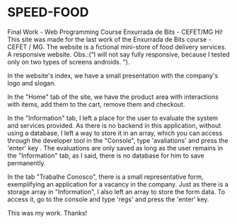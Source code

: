 # SPEED-FOOD
Final Work - Web Programming Course
Enxurrada de Bits - CEFET/MG
Hi!
This site was made for the last work of the Enxurrada de Bits course - CEFET / MG.
The website is a fictional mini-store of food delivery services. A responsive website. Obs.:("I will not say fully responsive, because I tested only on two types of screens androids. ").

In the website's index, we have a small presentation with the company's logo and slogan.

In the "Home" tab of the site, we have the product area with interactions with items, add them to the cart, remove them and checkout.

In the "Information" tab, I left a place for the user to evaluate the system and services provided. As there is no backend in this application, without using a database, I left a way to store it in an array, which you can access through the developer tool in the "Console", type 'avaliations' and press the 'enter' key . The evaluations are only saved as long as the user remains in the "Information" tab, as I said, there is no database for him to save permanently.

In the tab "Trabalhe Conosco", there is a small representative form, exemplifying an application for a vacancy in the company. Just as there is a storage array in "Information", I also left an array to store the form data. To access it, go to the console and type 'regs' and press the 'enter' key.

This was my work. Thanks!
